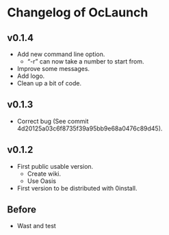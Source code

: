 # Changelog of OcLaunch

## v0.1.4
 + Add new command line option.
   + “-r” can now take a number to start from.
 + Improve some messages.
 + Add logo.
 + Clean up a bit of code.

## v0.1.3
 + Correct bug (See commit 4d20125a03c6f8735f39a95bb9e68a0476c89d45).

## v0.1.2
 + First public usable version.
   + Create wiki.
   + Use Oasis
 + First version to be distributed with 0install.

## Before
 + Wast and test
